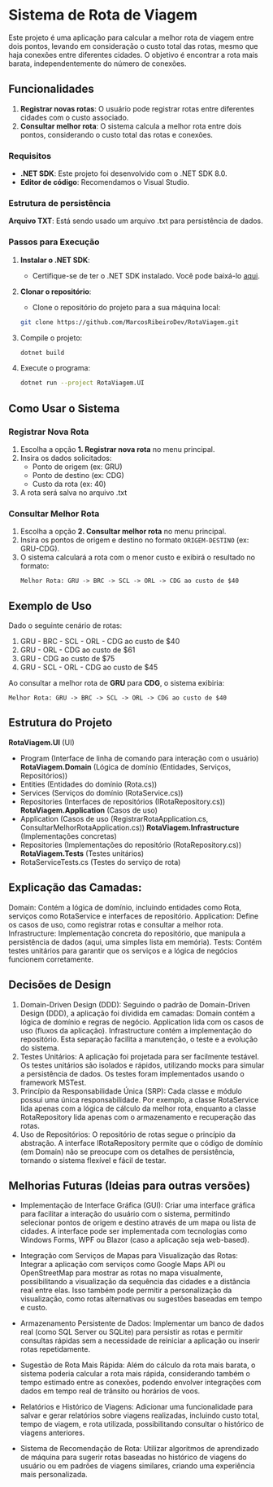 # Sistema de Rota de Viagem

Este projeto é uma aplicação para calcular a melhor rota de viagem entre dois pontos, levando em consideração o custo total das rotas, mesmo que haja conexões entre diferentes cidades. O objetivo é encontrar a rota mais barata, independentemente do número de conexões.

## Funcionalidades

1. **Registrar novas rotas**: O usuário pode registrar rotas entre diferentes cidades com o custo associado.
2. **Consultar melhor rota**: O sistema calcula a melhor rota entre dois pontos, considerando o custo total das rotas e conexões.

### Requisitos

- **.NET SDK**: Este projeto foi desenvolvido com o .NET SDK 8.0.
- **Editor de código**: Recomendamos o Visual Studio.

### Estrutura de persistência
**Arquivo TXT**: Está sendo usado um arquivo .txt para persistência de dados. 

### Passos para Execução

1. **Instalar o .NET SDK**:
   - Certifique-se de ter o .NET SDK instalado. Você pode baixá-lo [aqui](https://dotnet.microsoft.com/download).

2. **Clonar o repositório**:
   - Clone o repositório do projeto para a sua máquina local:
   ```bash
   git clone https://github.com/MarcosRibeiroDev/RotaViagem.git
   
3. Compile o projeto:
   ```bash
   dotnet build
   ```
4. Execute o programa:
   ```bash
   dotnet run --project RotaViagem.UI
   ```
   
## Como Usar o Sistema

### Registrar Nova Rota
1. Escolha a opção **1. Registrar nova rota** no menu principal.
2. Insira os dados solicitados:
   - Ponto de origem (ex: GRU)
   - Ponto de destino (ex: CDG)
   - Custo da rota (ex: 40)
3. A rota será salva no arquivo .txt

### Consultar Melhor Rota
1. Escolha a opção **2. Consultar melhor rota** no menu principal.
2. Insira os pontos de origem e destino no formato `ORIGEM-DESTINO` (ex: GRU-CDG).
3. O sistema calculará a rota com o menor custo e exibirá o resultado no formato:
   ```
   Melhor Rota: GRU -> BRC -> SCL -> ORL -> CDG ao custo de $40
   ```

## Exemplo de Uso
Dado o seguinte cenário de rotas:
1. GRU - BRC - SCL - ORL - CDG ao custo de $40
2. GRU - ORL - CDG ao custo de $61
3. GRU - CDG ao custo de $75
4. GRU - SCL - ORL - CDG ao custo de $45

Ao consultar a melhor rota de **GRU** para **CDG**, o sistema exibiria:
```
Melhor Rota: GRU -> BRC -> SCL -> ORL -> CDG ao custo de $40
```

## Estrutura do Projeto
  **RotaViagem.UI**              (UI)
   -  Program                    (Interface de linha de comando para interação com o usuário)
  **RotaViagem.Domain**          (Lógica de domínio (Entidades, Serviços, Repositórios))
   -  Entities                   (Entidades do domínio (Rota.cs))
   -  Services                   (Serviços do domínio (RotaService.cs))
   -  Repositories               (Interfaces de repositórios (IRotaRepository.cs))
  **RotaViagem.Application**     (Casos de uso)
   -  Application                (Casos de uso (RegistrarRotaApplication.cs, ConsultarMelhorRotaApplication.cs))
  **RotaViagem.Infrastructure**  (Implementações concretas)
   -  Repositories               (Implementações do repositório (RotaRepository.cs))
  **RotaViagem.Tests**           (Testes unitários)
   -  RotaServiceTests.cs        (Testes do serviço de rota)
  
## Explicação das Camadas:
Domain: Contém a lógica de domínio, incluindo entidades como Rota, serviços como RotaService e interfaces de repositório.
Application: Define os casos de uso, como registrar rotas e consultar a melhor rota.
Infrastructure: Implementação concreta do repositório, que manipula a persistência de dados (aqui, uma simples lista em memória).
Tests: Contém testes unitários para garantir que os serviços e a lógica de negócios funcionem corretamente.

## Decisões de Design
1. Domain-Driven Design (DDD):
Seguindo o padrão de Domain-Driven Design (DDD), a aplicação foi dividida em camadas:
Domain contém a lógica de domínio e regras de negócio.
Application lida com os casos de uso (fluxos da aplicação).
Infrastructure contém a implementação do repositório.
Esta separação facilita a manutenção, o teste e a evolução do sistema.
2. Testes Unitários:
A aplicação foi projetada para ser facilmente testável. Os testes unitários são isolados e rápidos, utilizando mocks para simular a persistência de dados.
Os testes foram implementados usando o framework MSTest.
3. Princípio da Responsabilidade Única (SRP):
Cada classe e módulo possui uma única responsabilidade. Por exemplo, a classe RotaService lida apenas com a lógica de cálculo da melhor rota, enquanto a classe RotaRepository lida apenas com o armazenamento e recuperação das rotas.
4. Uso de Repositórios:
O repositório de rotas segue o princípio da abstração. A interface IRotaRepository permite que o código de domínio (em Domain) não se preocupe com os detalhes de persistência, tornando o sistema flexível e fácil de testar.

## Melhorias Futuras (Ideias para outras versões)
- Implementação de Interface Gráfica (GUI):
Criar uma interface gráfica para facilitar a interação do usuário com o sistema, permitindo selecionar pontos de origem e destino através de um mapa ou lista de cidades.
A interface pode ser implementada com tecnologias como Windows Forms, WPF ou Blazor (caso a aplicação seja web-based).

- Integração com Serviços de Mapas para Visualização das Rotas:
Integrar a aplicação com serviços como Google Maps API ou OpenStreetMap para mostrar as rotas no mapa visualmente, possibilitando a visualização da sequência das cidades e a distância real entre elas.
Isso também pode permitir a personalização da visualização, como rotas alternativas ou sugestões baseadas em tempo e custo.

- Armazenamento Persistente de Dados:
Implementar um banco de dados real (como SQL Server ou SQLite) para persistir as rotas e permitir consultas rápidas sem a necessidade de reiniciar a aplicação ou inserir rotas repetidamente.

- Sugestão de Rota Mais Rápida:
Além do cálculo da rota mais barata, o sistema poderia calcular a rota mais rápida, considerando também o tempo estimado entre as conexões, podendo envolver integrações com dados em tempo real de trânsito ou horários de voos.

- Relatórios e Histórico de Viagens:
Adicionar uma funcionalidade para salvar e gerar relatórios sobre viagens realizadas, incluindo custo total, tempo de viagem, e rota utilizada, possibilitando consultar o histórico de viagens anteriores.

- Sistema de Recomendação de Rota:
Utilizar algoritmos de aprendizado de máquina para sugerir rotas baseadas no histórico de viagens do usuário ou em padrões de viagens similares, criando uma experiência mais personalizada.